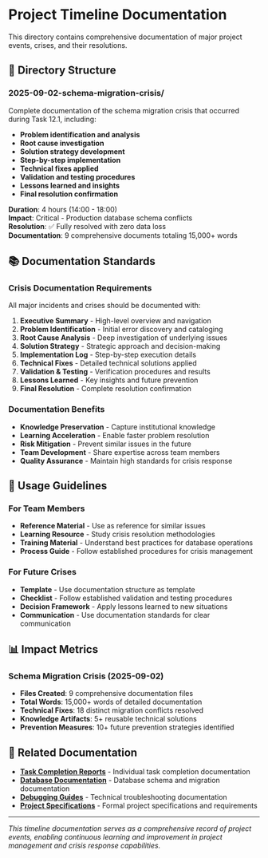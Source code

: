 # Project Timeline Documentation

This directory contains comprehensive documentation of major project events, crises, and their resolutions.

## 📁 Directory Structure

### 2025-09-02-schema-migration-crisis/
Complete documentation of the schema migration crisis that occurred during Task 12.1, including:

- **Problem identification and analysis**
- **Root cause investigation** 
- **Solution strategy development**
- **Step-by-step implementation**
- **Technical fixes applied**
- **Validation and testing procedures**
- **Lessons learned and insights**
- **Final resolution confirmation**

**Duration**: 4 hours (14:00 - 18:00)  
**Impact**: Critical - Production database schema conflicts  
**Resolution**: ✅ Fully resolved with zero data loss  
**Documentation**: 9 comprehensive documents totaling 15,000+ words  

## 📚 Documentation Standards

### Crisis Documentation Requirements
All major incidents and crises should be documented with:

1. **Executive Summary** - High-level overview and navigation
2. **Problem Identification** - Initial error discovery and cataloging
3. **Root Cause Analysis** - Deep investigation of underlying issues
4. **Solution Strategy** - Strategic approach and decision-making
5. **Implementation Log** - Step-by-step execution details
6. **Technical Fixes** - Detailed technical solutions applied
7. **Validation & Testing** - Verification procedures and results
8. **Lessons Learned** - Key insights and future prevention
9. **Final Resolution** - Complete resolution confirmation

### Documentation Benefits
- **Knowledge Preservation** - Capture institutional knowledge
- **Learning Acceleration** - Enable faster problem resolution
- **Risk Mitigation** - Prevent similar issues in the future
- **Team Development** - Share expertise across team members
- **Quality Assurance** - Maintain high standards for crisis response

## 🎯 Usage Guidelines

### For Team Members
- **Reference Material** - Use as reference for similar issues
- **Learning Resource** - Study crisis resolution methodologies
- **Training Material** - Understand best practices for database operations
- **Process Guide** - Follow established procedures for crisis management

### For Future Crises
- **Template** - Use documentation structure as template
- **Checklist** - Follow established validation and testing procedures
- **Decision Framework** - Apply lessons learned to new situations
- **Communication** - Use documentation standards for clear communication

## 📊 Impact Metrics

### Schema Migration Crisis (2025-09-02)
- **Files Created**: 9 comprehensive documentation files
- **Total Words**: 15,000+ words of detailed documentation
- **Technical Fixes**: 18 distinct migration conflicts resolved
- **Knowledge Artifacts**: 5+ reusable technical solutions
- **Prevention Measures**: 10+ future prevention strategies identified

## 🔗 Related Documentation

- **[Task Completion Reports](../task-*.md)** - Individual task completion documentation
- **[Database Documentation](../database/)** - Database schema and migration documentation
- **[Debugging Guides](../debugging/)** - Technical troubleshooting documentation
- **[Project Specifications](.kiro/specs/)** - Formal project specifications and requirements

---

*This timeline documentation serves as a comprehensive record of project events, enabling continuous learning and improvement in project management and crisis response capabilities.*